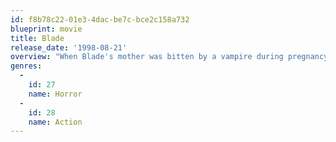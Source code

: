 ```yaml
---
id: f8b78c22-01e3-4dac-be7c-bce2c158a732
blueprint: movie
title: Blade
release_date: '1998-08-21'
overview: "When Blade's mother was bitten by a vampire during pregnancy, she did not know that she gave her son a special gift while dying: All the good vampire attributes in combination with the best human skills. Blade and his mentor Whistler battle an evil vampire rebel (Deacon Frost) who plans to take over the outdated vampire council, capture Blade and resurrect voracious blood god La Magra."
genres:
  -
    id: 27
    name: Horror
  -
    id: 28
    name: Action
---
```

